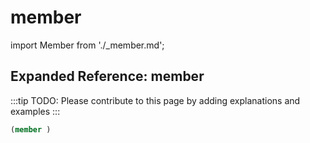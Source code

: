 # member

import Member from './_member.md';

<Member />

## Expanded Reference: member

:::tip
TODO: Please contribute to this page by adding explanations and examples
:::

```lisp
(member )
```
